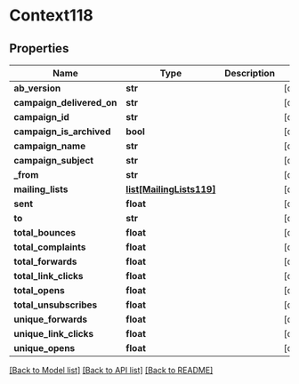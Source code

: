 # Context118

## Properties
Name | Type | Description | Notes
------------ | ------------- | ------------- | -------------
**ab_version** | **str** |  | [optional] 
**campaign_delivered_on** | **str** |  | [optional] 
**campaign_id** | **str** |  | [optional] 
**campaign_is_archived** | **bool** |  | [optional] 
**campaign_name** | **str** |  | [optional] 
**campaign_subject** | **str** |  | [optional] 
**_from** | **str** |  | [optional] 
**mailing_lists** | [**list[MailingLists119]**](MailingLists119.md) |  | [optional] 
**sent** | **float** |  | [optional] 
**to** | **str** |  | [optional] 
**total_bounces** | **float** |  | [optional] 
**total_complaints** | **float** |  | [optional] 
**total_forwards** | **float** |  | [optional] 
**total_link_clicks** | **float** |  | [optional] 
**total_opens** | **float** |  | [optional] 
**total_unsubscribes** | **float** |  | [optional] 
**unique_forwards** | **float** |  | [optional] 
**unique_link_clicks** | **float** |  | [optional] 
**unique_opens** | **float** |  | [optional] 

[[Back to Model list]](../README.md#documentation-for-models) [[Back to API list]](../README.md#documentation-for-api-endpoints) [[Back to README]](../README.md)


